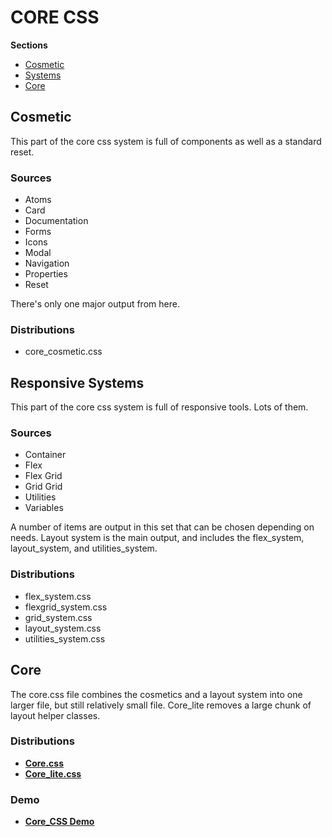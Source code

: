 # CORE CSS

**Sections**

- [Cosmetic](#user-content-cosmetic)
- [Systems](#user-content-responsive-systems)
- [Core](#user-content-core)

## Cosmetic

This part of the core css system is full of components as well as a standard reset.

### Sources
- Atoms
- Card
- Documentation
- Forms
- Icons
- Modal
- Navigation
- Properties
- Reset

There's only one major output from here.

### Distributions

- core_cosmetic.css

## Responsive Systems

This part of the core css system is full of responsive tools. Lots of them.

### Sources

- Container
- Flex
- Flex Grid
- Grid Grid
- Utilities
- Variables

A number of items are output in this set that can be chosen depending on needs. Layout system is the main output, and includes the flex_system, layout_system, and utilities_system.

### Distributions

- flex_system.css
- flexgrid_system.css
- grid_system.css
- layout_system.css
- utilities_system.css


## Core

The core.css file combines the cosmetics and a layout system into one larger file, but still relatively small file. Core_lite removes a large chunk of layout helper classes.

### Distributions

- **[Core.css](https://cdn.jsdelivr.net/gh/bronkula/apptools@1.0.0/dist/core.css)**
- **[Core_lite.css](https://cdn.jsdelivr.net/gh/bronkula/apptools@1.0.0/dist/core_lite.css)**

### Demo

- **[Core_CSS Demo](https://bronkula.github.io/core_css/index.html)**